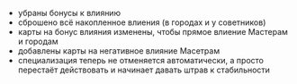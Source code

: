 
- убраны бонусы к влиянию
- сброшено всё накопленное влиения (в городах и у советников)
- карты на бонус влияния изменены, чтобы прямое влиение Мастерам и городам
- добавлены карты на негативное влияние Масетрам
- специализация теперь не отменяется автоматически, а просто перестаёт действовать и начинает давать штрав к стабильности